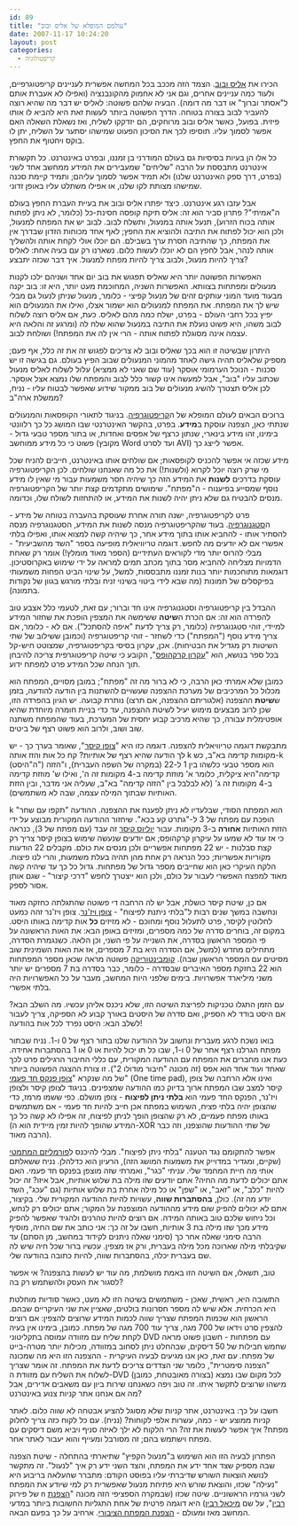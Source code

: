 ```yaml
---
id: 89
title: "עולמם המופלא של אליס ובוב"
date: 2007-11-17 10:24:20
layout: post
categories: 
  - קריפטולוגיה
---
```

הכירו את <a href="http://he.wikipedia.org/wiki/%D7%90%D7%9C%D7%99%D7%A1_%D7%95%D7%91%D7%95%D7%91">אליס ובוב</a>. הצמד הזה מככב בכל המחשה אפשרית לעניינים קריפטוגרפיים, ולעוד כמה עניינים אחרים, וגם אני לא אחמוק מהקונבנציה (ואפילו לא אעברת אותם ל"אסתר וברוך" או דבר מה דומה). הבעיה שלהם פשוטה: לאליס יש דבר מה שהיא רוצה להעביר לבוב בצורה בטוחה. הדרך הפשוטה ביותר לעשות זאת היא להביא לו אותו פיזית. בפועל, כאשר אליס ובוב מרוחקים, הם יזדקקו לשליח, ואז נשאלת השאלה האם אפשר לסמוך עליו. תוסיפו לכך את הסיכון הפעוט שמישהו יסתער על השליח, יתן לו בוקס ויחטוף את החפץ.

כל אלו הן בעיות בסיסיות גם בעולם המודרני בן זמננו, ובפרט באינטרנט. כל תקשורת אינטרנט מתבססת על הרבה "שליחים" שמעבירים את המידע ממחשב אחד לשני (בפרט, דרך ספק האינטרנט שלנו) ולא תמיד אפשר לסמוך עליהם; ותמיד קיימת סכנה שמישהו מצותת לקו שלנו, או אפילו משתלט עליו באופן זדוני.

אבל עזבו רגע אינטרנט. כיצד יפתרו אליס ובוב את בעיית העברת החפץ בעולם ה"אמיתי"? פתרון סביר הוא זה: אליס תיקח קופסה חסינת-כל (כלומר, לא ניתן לפתוח אותה בכוח הזרוע), תנעל אותה במנעול, ותשלח לבוב. לבוב יש את המפתח למנעול, ולכן הוא יכול לפתוח את התיבה ולהוציא את החפץ; לאף אחד מכוחות הזדון שבדרך אין את המפתח, כך שהתיבה חסרת ערך בשבילם. הם יוכלו אולי לקחת אותה ולהשליך אותה לנהר, אבל לחפץ הם לא יוכלו לעשות כלום. נשארנו רק עם בעיה אחת: לאליס צריך להיות מנעול, ולבוב צריך להיות מפתח למנעול. איך דבר שכזה יתבצע?

האפשרות הפשוטה יותר היא שאליס תפגוש את בוב יום אחד ושניהם ילכו לקנות מנעולים ומפתחות בצוותא. האפשרות השניה, המחוכמת מעט יותר, היא זו: בוב יקנה מבעוד מועד המוני עותקים זהים של מנעול קפיצי - כלומר, מנעול שניתן לנעול גם מבלי שיש לך את המפתח. את המפתח למנעולים הוא ישמור אצלו, ואילו את המנעולים הוא יפיץ בכל רחבי העולם - בפרט, ישלח כמה מהם לאליס. כעת, אם אליס רוצה לשלוח לבוב משהו, היא פשוט נועלת את התיבה במנעול שהוא שלח לה (ומרגע זה והלאה היא עצמה אינה מסוגלת לפתוח אותה - הרי אין לה את המפתח!) ושולחת לבוב.

היתרון שבשיטה זו הוא בכך שאליס ובוב לא צריכים לפגוש זה את זה כלל, אף פעם; מספיק שלאליס תהיה גישה לאחד מהמוני המנעולים שבוב הפיץ בעולם. גם בגישה זו יש סכנות - הנוכל הערמומי אוסקר (עוד שם שאני לא ממציא) עלול לשלוח לאליס מנעול שכתוב עליו "בוב", אבל למעשה אינו קשור כלל לבוב והמפתח שלו נמצא אצל אוסקר. לכן אליס תצטרך להשיג מנעולים של בוב ממקור שידוע שאפשר לבטוח עליו - נניח, ממשלת ארה"ב?

ברוכים הבאים לעולם המופלא של ה<a href="http://he.wikipedia.org/wiki/%D7%A7%D7%A8%D7%99%D7%A4%D7%98%D7%95%D7%92%D7%A8%D7%A4%D7%99%D7%94">קריפטוגרפיה</a>. בניגוד לתאורי הקופסאות והמנעולים שנתתי כאן, הצפנה עוסקת ב<strong>מידע</strong>. בפרט, בהקשר האינטרנטי שבו המושג כל כך רלוונטי בימינו, זהו מידע בינארי, שנתון כרצף של אפסים ואחדות, או בתור מספר טבעי גדול - פשוט כי כל מידע ממוחשב (מקובץ Word ועד לסרט AVI) אפשר לייצג כך.

מידע שכזה אי אפשר להכניס לקופסאות; אם שולחים אותו באינטרנט, חייבים להניח שכל מי שרק רוצה יוכל לקרוא (ולשנות!) את כל מה שאנחנו שולחים. לכן הקריפטוגרפיה עוסקת בדרכים <strong>לשנות</strong> את המידע הזה כך שיהיה חסר משמעות עבור מי שאין לו מידע נוסף שמסייע בפיענוח - ה"מפתח". שימושים מתקדמים קצת יותר של הקריפטוגרפיה מנסים להבטיח גם שלא ניתן יהיה לשנות את המידע, או להתחזות לשולח שלו, וכדומה.

פרט לקריפטוגרפיה, ישנה תורה אחרת שעוסקת בהעברה בטוחה של מידע - ה<a href="http://he.wikipedia.org/wiki/%D7%A1%D7%98%D7%92%D7%A0%D7%95%D7%92%D7%A8%D7%A4%D7%99%D7%94">סטגנוגרפיה</a>. בעוד שהקריפטוגרפיה מנסה לשנות את המידע, הסטגנוגרפיה מנסה להסתיר אותו - להחביא אותו בתוך מידע אחר, כך שיהיה קשה למצוא אותו, ואפילו בלתי אפשרי אם לא יודעים מה לחפש. דוגמה טריוויאלית מופיעה בספר "השד מהשביעית" - מבלי להרוס יותר מדי לקוראים העתידיים (הספר מאוד מומלץ!) אומר רק שאחת הדמויות מצליחה להחביא מסר בתוך מכתב תמים למראה על ידי שימוש באקרוסטיכון. דוגמאות מתוחכמות יותר בנות זמננו מתבססות, למשל, על שינוי הביט הפחות משמעותי בפיקסלים של תמונות (מה שבא לידי ביטוי בשינוי זניח ובלתי מורגש בגוון של נקודות בתמונה).

ההבדל בין קריפטוגרפיה וסטגנוגרפיה אינו חד וברור; עם זאת, לטעמי כלל אצבע טוב להפרדה הוא זה: אם הכרת ה<strong>שיטה</strong> ששימשה את המצפין הופכת את שחזור המידע למיידי, זוהי סטגנוגרפיה (כלומר, רק צריך לדעת "איפה להסתכל"). אם לא - כלומר, אם צריך מידע נוסף ("המפתח") כדי לשחזר - זוהי קריפטוגרפיה (וכמובן ששילוב של שתי השיטות רק מגדיל את הבטיחות). אכן, עקרון בסיסי בקריפטוגרפיה, שמצוטט חיש-קל בכל ספר בנושא, הוא "<a href="http://he.wikipedia.org/wiki/%D7%A2%D7%A7%D7%A8%D7%95%D7%9F_%D7%A7%D7%A8%D7%A7%D7%94%D7%95%D7%A4%D7%A1">עקרון קרקהופס</a>", הקובע כי שיטה קריפטוגרפית צריכה להיבחן תוך הנחה שכל המידע פרט למפתח ידוע.

כמובן שלא אמרתי כאן הרבה, כי לא ברור מה זה "מפתח"; במובן מסויים, המפתח הוא מכלול כל המרכיבים של מערכת ההצפנה שעשויים להשתנות בין הודעה להודעה, בזמן ש<strong>שיטת</strong> ההצפנה (אלגוריתם ההצפנה, אם תרצו) נותרת קבועה. יש הגיון בהפרדה הזו, שכן לרוב מבצעים מימוש יעיל לשיטת ההצפנה, עד כדי בניית חומרה מיוחדת שהיא אופטימלית עבורה, כך שהיא מרכיב קבוע יחסית של המערכת, בעוד שהמפתח משתנה שוב ושוב, ולרוב הוא פשוט רצף של ביטים.

מתבקשת דוגמה טריוויאלית להצפנה. דוגמה כזו היא "<a href="http://he.wikipedia.org/wiki/%D7%A6%D7%95%D7%A4%D7%9F_%D7%A7%D7%99%D7%A1%D7%A8">צופן קיסר</a>", שאומר בערך כך - יש לך הודעה שהיא רצף של אותיות? קח כל אות והזז אותה k מקומות קדימה בא"ב, כש-k (ה"היסט") הוא מספר טבעי כלשהו בין 1 ל-22 (במקרה של השפה העברית), ו"הזזה קדימה"היא ציקלית, כלומר א' מוזזת קדימה ב-4 מקומות זה ה', ואילו ש' מוזזת קדימה ב-4 מקומות זה ג' (לא לבלבל בין "הזזה קדימה" בא"ב, שעליה אני מדבר, ובין הזזת האותיות שבתוך המילה עצמה, שבה לא משתמשים).

k הוא המפתח הסודי, שבלעדיו לא ניתן לפענח את ההצפנה. ההודעה "תקפו עם שחר" הופכת עם מפתח של 3 ל-"גתרט קע בכא". שיחזור ההודעה המקורית מבוצע על ידי הזזת האותיות <strong>אחורה</strong> ב-3 מקומות. עבור <a href="http://he.wikipedia.org/wiki/%D7%99%D7%95%D7%9C%D7%99%D7%95%D7%A1_%D7%A7%D7%99%D7%A1%D7%A8">יוליוס קיסר</a> זה עבד (עם מפתח של 3), כנראה כי אז עוד לא שמעו על עיקרון קרקהופס; אם יודעים שנעשה שימוש בצופן קיסר צריך רק קצת סבלנות - יש 22 מפתחות אפשריים ולכן מנסים את כולם. מקבלים 22 הודעות מקוריות אפשריות; ככל הנראה רק אחת מהן תהיה בעלת משמעות, והרי לנו פיצוח. הלקח העיקרי כאן הוא שחייבים מספר גדול של מפתחות. גדול כל כך עד שיהיה קשה מאוד למפצח האפשרי לעבור על כולם, ולכן הוא ייצטרך לחפש "דרכי קיצור" - שגם אותן אסור לספק.

אם כן, שיטת קיסר כושלת, אבל יש לה הרחבה די פשוטה שהתגלתה כחזקה מאוד ונחשבה במשך שנים רבות ל"בלתי ניתנת לפיצוח" - <a href="http://he.wikipedia.org/wiki/%D7%A6%D7%95%D7%A4%D7%9F_%D7%95%D7%99%D7%96%27%D7%A0%D7%A8">צופן ויז'נר</a>. צופן ויז'נר זהה כמעט לחלוטין לקיסר, פרט לתעלול נוסף ומחוכם - לא מזיזים <strong>כל</strong> אות קדימה באותו היסט. במקום זה, בוחרים סדרה של כמה מספרים, ומזיזים באופן הבא: את האות הראשונה על פי המספר הראשון בסדרה, את השנייה על פי השני, וכן הלאה. כשנגמרת הסדרה, מתחילים מחדש (למשל, אם הסדרה היא בת 7 מספרים, אז את האות השמינית שוב מסיטים עם המספר הראשון שבה). <a href="http://he.wikipedia.org/wiki/%D7%A7%D7%95%D7%9E%D7%91%D7%99%D7%A0%D7%98%D7%95%D7%A8%D7%99%D7%A7%D7%94">קומבינטוריקה</a> פשוטה מראה שכאן מספר המפתחות הוא 22 בחזקת מספר האיברים שבסדרה - כלומר, כבר בסדרה בת 7 מספרים יש יותר משני מיליארד אפשרויות. בימים שלפני היות המחשב, מעבר על כל האפשרויות היה בלתי אפשרי.

עם הזמן התגלו טכניקות לפריצת השיטה הזו, שלא ניכנס אליהן עכשיו. מה השלב הבא? אם היסט בודד לא הספיק, ואם סדרה של היסטים באורך קבוע לא הספיקה, צריך לעבור לשלב הבא: היסט נפרד לכל אות בהודעה!

בואו נשכח לרגע מעברית ונחשוב על ההודעה שלנו בתור רצף של 0 ו-1. נניח שבתור מפתח הגרלנו רצף אחר של 0 ו-1, שבו כל תו יכול להיות או 0 או 1 בהסתברות אחידה. כעת אנו מחברים את המפתח עם ההודעה המקורית, עם כללי החיבור הרגילים פרט לכך שאחד ועוד אחד הוא אפס (זה מכונה "חיבור מודולו 2"). זו צורת ההצגה הפשוטה ביותר של מה שנקרא "<a href="http://he.wikipedia.org/wiki/%D7%A4%D7%A0%D7%A7%D7%A1_%D7%97%D7%93_%D7%A4%D7%A2%D7%9E%D7%99">צופן פנקס חד פעמי</a>" (One time pad), ואינו אלא הרחבה של צופן קיסר למצב שבו המפתח ארוך בדיוק כמו ההודעה שמצפינים. בניגוד לצופן קיסר ולצופן ויז'נר, הפנקס החד פעמי הוא <strong>בלתי ניתן לפיצוח</strong> - צופן מושלם. כפי ששמו מרמז, כדי שהצופן יהיה בלתי פציח, השימוש במפתח אכן חייב להיות חד פעמי - אם משתמשים באותו מפתח פעמיים, לא רק שהצופן הופך לניתן לפיצוח, זה אפילו לא קשה כל כך (המידע שהופך להיות זמין מיידית הוא ה-XOR של שתי ההודעות שהוצפנו, וזה כבר הרבה מאוד).

אפשר להתקומם נגד הטענה "בלתי ניתן לפיצוח". מבלי להיכנס ל<a href="http://he.wikipedia.org/wiki/%D7%A1%D7%95%D7%93%D7%99%D7%95%D7%AA_%D7%9E%D7%95%D7%A9%D7%9C%D7%9E%D7%AA">פורמליזם המתמטי</a> (שקיים, ומגדיר במדוייק את משמעות המושג הזה), הרעיון הוא כדלהלן. נניח ששאלתם אותי מה חיית המחמד שלי. עניתי "כגר", ואמרתי שזה מוצפן בפנקס חד פעמי. האם אתם יכולים לדעת מה החיה? אתם יודעים שזו מילה בת שלוש אותיות, אבל איזו? זה יכול להיות "כלב", או "זאב", או "שפן" או כל מילה אחרת בת שלוש אותיות (גם "עכג", השד יודע מה זה). כולן, <strong>בהסתברות שווה</strong>, עשויות להיות ההודעה המקורית שלי. בקיצור, אתם לא יכולים להפיק שום מידע מההודעה המוצפנת על המקור; אתם יכולים רק לנחש, וכל ניחוש שלכם טוב באותה המידה. אם רוצים להיות טהרנים ולהגיד שאפשר להפיק מידע מכך שזו מילה בת 3 אותיות, חשבו על זה כך: אני כותב את שם החיה, מוסיף הרבה סימני שאלה אחר כך (סימני שאלה ניתנים לקידוד במחשב, מן הסתם) עד שקיבלתי מילה שארוכה מכל מילה בעברית, ורק אז מצפין. עכשיו ברור שכל חיה שיש לה שם בעברית יכלה, בהסתברות שווה, להיות כתובה בהודעה שלי.

טוב, תשאלו, אם השיטה הזו באמת מושלמת, מה עוד יש לעשות בהצפנה? אי אפשר לסגור את העסק ולהשתמש רק בה?

התשובה היא, ראשית, שאכן - משתמשים בשיטה הזו לא מעט, כאשר סודיות מוחלטת היא הכרחית. אלא שיש לה מספר חסרונות בולטים, שאציין את שני העיקריים שבהם. הראשון הוא שכמות המפתח שצריך שווה לכמות המידע שרוצים להצפין: אם רוצים להצפין סרט וידאו של 700 מגה, צריך עוד 700 מגה של מפתח. כמובן, בימינו אין בעיה לקחת שליח עם מזוודה עמוסה בתקליטוני DVD עם מפתחות - חשבון פשוט מראה שחמש חבילות של 50 דיסקים, שבהחלט ניתן לסחוב במזוודה, מכילות יותר מטרה-בייט של מפתח. עם זאת, כאן אנו מגיעים לבעיה העיקרית - ההצפנה הזו היא מה שמכונה "הצפנה סימטרית", כלומר שני הצדדים צריכים לדעת את המפתח. זה אומר שצריך לשלוח את השליח עם מזוודת ה-DVD (בצורה מאובטחת, כמובן) לכל מקום שבו נמצא מישהו שרוצים לתקשר איתו. זה טוב ויפה כשאנחנו שירות ביון עם משאבים אדירים, אבל מה אם אנחנו אתר קניות צנוע באינטרנט?

חשבו על כך: באינטרנט, אתר קניות שלא מסוגל להציע אבטחה לא שווה כלום. לאתר קניות ממוצע יש - כמה, עשרות אלפי לקוחות? (נניח). עם כל לקוח כזה צריך לחלוק מפתח? איך אפשר לעשות את זה? הרי הלקוח לא ילך לאיזה סניף ויביא משם דיסקים עם מפתח וישתמש בהם; זה מסורבל ומעייף והוא יעבור לאתר אחר.

הפתרון לבעיה הזו הוא השימוש ב"מנעול הקפיץ" שתיארתי בהתחלה - שיטת הצפנה שבה מספיק שצד אחד ידע את המפתח, והצד השני ידע רק איך "לנעול". זה מתקשר לנושא הוצאות השורש שדיברתי עליו בפוסט הקודם: מתברר שהעלאה בריבוע היא "נעילה" שכזו, והוצאת שורש היא פתיחת מנעול שאפשרית רק למי שיודע את המפתח של פירוק n לשני גורמיו הראשוניים. שיטה שכזו (שבמקרה הספציפי הזה מכונה "<a href="http://he.wikipedia.org/wiki/%D7%94%D7%A6%D7%A4%D7%A0%D7%AA_%D7%A8%D7%91%D7%99%D7%9F">הצפנת רבין</a>", על שם <a href="http://he.wikipedia.org/wiki/%D7%9E%D7%99%D7%9B%D7%90%D7%9C_%D7%A8%D7%91%D7%99%D7%9F">מיכאל רבין</a>)  היא דוגמה פרטית של אחת התגליות החשובות ביותר במדעי המחשב מאז ומעולם - <a href="http://he.wikipedia.org/wiki/%D7%9E%D7%A4%D7%AA%D7%97_%D7%A6%D7%99%D7%91%D7%95%D7%A8%D7%99">הצפנת המפתח הציבורי</a>. ארחיב על כך בפעם הבאה.
